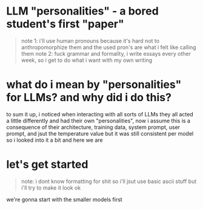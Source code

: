 # LLM "personalities" - a bored student's first "paper"
>note 1: i'll use human pronouns because it's hard not to anthropomorphize them and the used pron's are what i felt like calling them
>note 2: fuck grammar and formality, i write essays every other week, so i get to do what i want with my own writing


# what do i mean by "personalities" for LLMs? and why did i do this?
to sum it up, i noticed when interacting with all sorts of LLMs they all acted a little differently and had their own "personalities", now i assume this is a consequence of their architecture, training data, system prompt, user prompt, and jsut the temperature value but it was still consistent per model so i looked into it a bit and here we are


# let's get started
>note: i dont know formatting for shit so i'll jsut use basic ascii stuff but i'll try to make it look ok

we're gonna start with the smaller models first
